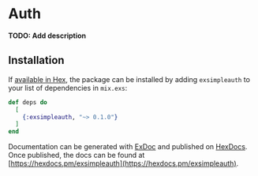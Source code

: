 # Auth

**TODO: Add description**

## Installation

If [available in Hex](https://hex.pm/docs/publish), the package can be installed
by adding `exsimpleauth` to your list of dependencies in `mix.exs`:

```elixir
def deps do
  [
    {:exsimpleauth, "~> 0.1.0"}
  ]
end
```

Documentation can be generated with [ExDoc](https://github.com/elixir-lang/ex_doc)
and published on [HexDocs](https://hexdocs.pm). Once published, the docs can
be found at [https://hexdocs.pm/exsimpleauth](https://hexdocs.pm/exsimpleauth).

